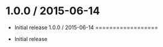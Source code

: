 1.0.0 / 2015-06-14
==================

  * Initial release
                                                                                                                                                                                                                                                                                                                                                                                                                                                                                                                                                                           1.0.0 / 2015-06-14
==================

  * Initial release
